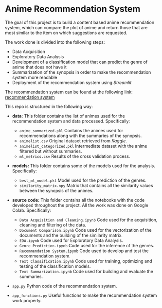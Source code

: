 # **Anime Recommendation System**

The goal of this project is to build a content based anime recommendation system, which can compare the plot of anime and return those that are most similar to the item on which suggestions are requested.

The work done is divided into the following steps:
 * Data Acquisition
 * Exploratory Data Analysis
 * Development of a classification model that can predict the genre of anime that does not have it
 * Summarization of the synopsis in order to make the recommendation system more readable
 * Deployment of the recommendation system using *Streamlit*

The recommendation system can be found at the following link: [recommendation system](https://anime-recommendation-system-q63xpuxhspdr7oxkpqu7ah.streamlit.app/)

This repo is structured in the following way:

- **data:** This folder contains the list of animes used for the recommendation system and data processed. Specifically:
  - `anime_summarized.pkl` Contains the animes used for recommendations along with the summaries of the synopsis.
  - `animelist.csv` Original dataset retrieved from *Kaggle*.
  - `animelist_categorized.pkl` Intermediate dataset with the anime filtered but without summaries.
  - `ml_metrics.csv` Results of the cross validation process.

- **models:** This folder contains some of the models used for the analysis. Specifically:
  - `best_ml_model.pkl` Model used for the prediction of the genres.
  - `similarity_matrix.npy` Matrix that contains all the similarity values between the synopsis of the animes.

- **source code:** This folder contains all the notebooks with the code developed throughout the project. All the work was done on Google Colab. Specifically:
  - `Data Acquisition and Cleaning.ipynb` Code used for the acquisition, cleaning and filtering of the data.
  - `Document Comparison.ipynb` Code used for the vectorization of the documents and the building of the similarity matrix.
  - `EDA.ipynb` Code used for Exploratory Data Analysis.
  - `Genre Prediction.ipynb` Code used for the inference of the genres.
  - `Recommendation System.ipynb` Code used to develop and test the recommendation system.
  - `Text Classification.ipynb` Code used for training, optimizing and testing of the classification models.
  - `Text Summarization.ipynb` Code used for building and evaluate the summaries.

- `app.py` Python code of the recommendation system.
- `app_functions.py` Useful functions to make the recommendation system work properly.

